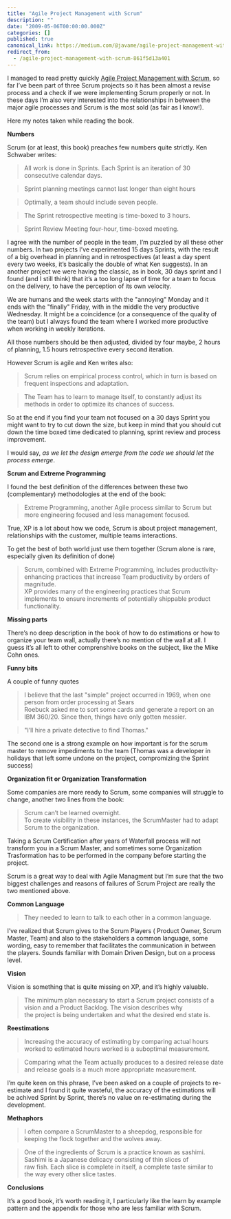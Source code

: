 ```yaml
---
title: "Agile Project Management with Scrum"
description: ""
date: "2009-05-06T00:00:00.000Z"
categories: []
published: true
canonical_link: https://medium.com/@javame/agile-project-management-with-scrum-861f5d13a401
redirect_from:
  - /agile-project-management-with-scrum-861f5d13a401
---
```


I managed to read pretty quickly [Agile Project Management with Scrum](http://www.amazon.co.uk/Agile-Project-Management-Microsoft-Professional/dp/073561993X), so far I’ve been part of three Scrum projects so it has been almost a revise process and a check if we were implementing Scrum properly or not. In these days I’m also very interested into the relationships in between the major agile processes and Scrum is the most sold (as fair as I know!).

Here my notes taken while reading the book.

**Numbers**

Scrum (or at least, this book) preaches few numbers quite strictly. Ken Schwaber writes:

> All work is done in Sprints. Each Sprint is an iteration of 30 consecutive calendar days.

> Sprint planning meetings cannot last longer than eight hours

> Optimally, a team should include seven people.

> The Sprint retrospective meeting is time-boxed to 3 hours.

> Sprint Review Meeting four-hour, time-boxed meeting.

I agree with the number of people in the team, I’m puzzled by all these other numbers. In two projects I’ve experimented 15 days Sprints, with the result of a big overhead in planning and in retrospectives (at least a day spent every two weeks, it’s basically the double of what Ken suggests). In an another project we were having the classic, as in book, 30 days sprint and I found (and I still think) that it’s a too long lapse of time for a team to focus on the delivery, to have the perception of its own velocity.

We are humans and the week starts with the "annoying" Monday and it ends with the "finally" Friday, with in the middle the very productive Wednesday. It might be a coincidence (or a consequence of the quality of the team) but I always found the team where I worked more productive when working in weekly iterations.

All those numbers should be then adjusted, divided by four maybe, 2 hours of planning, 1.5 hours retrospective every second iteration.

However Scrum is agile and Ken writes also:

> Scrum relies on empirical process control, which in turn is based on frequent inspections and adaptation.

> The Team has to learn to manage itself, to constantly adjust its methods in order to optimize its chances of success.

So at the end if you find your team not focused on a 30 days Sprint you might want to try to cut down the size, but keep in mind that you should cut down the time boxed time dedicated to planning, sprint review and process improvement.

I would say, _as we let the design emerge from the code we should let the process emerge_.

**Scrum and Extreme Programming**

I found the best definition of the differences between these two (complementary) methodologies at the end of the book:

> Extreme Programming, another Agile process similar to Scrum but more engineering focused and less management focused.

True, XP is a lot about how we code, Scrum is about project management, relationships with the customer, multiple teams interactions.

To get the best of both world just use them together (Scrum alone is rare, especially given its definition of done)

> Scrum, combined with Extreme Programming, includes productivity-enhancing practices that increase Team productivity by orders of magnitude.  
> XP provides many of the engineering practices that Scrum implements to ensure increments of potentially shippable product functionality.

**Missing parts**

There’s no deep description in the book of how to do estimations or how to organize your team wall, actually there’s no mention of the wall at all. I guess it’s all left to other comprenshive books on the subject, like the Mike Cohn ones.

**Funny bits**

A couple of funny quotes

> I believe that the last "simple" project occurred in 1969, when one person from order processing at Sears  
> Roebuck asked me to sort some cards and generate a report on an IBM 360/20. Since then, things have only gotten messier.

> "I’ll hire a private detective to find Thomas."

The second one is a strong example on how important is for the scrum master to remove impediments to the team (Thomas was a developer in holidays that left some undone on the project, compromizing the Sprint success)

**Organization fit or Organization Transformation**

Some companies are more ready to Scrum, some companies will struggle to change, another two lines from the book:

> Scrum can’t be learned overnight.  
> To create visibility in these instances, the ScrumMaster had to adapt Scrum to the organization.

Taking a Scrum Certification after years of Waterfall process will not transform you in a Scrum Master, and sometimes some Organization Trasformation has to be performed in the company before starting the project.

Scrum is a great way to deal with Agile Managment but I’m sure that the two biggest challenges and reasons of failures of Scrum Project are really the two mentioned above.

**Common Language**

> They needed to learn to talk to each other in a common language.

I’ve realized that Scrum gives to the Scrum Players ( Product Owner, Scrum Master, Team) and also to the stakeholders a common language, some wording, easy to remember that facilitates the communication in between the players. Sounds familiar with Domain Driven Design, but on a process level.

**Vision**

Vision is something that is quite missing on XP, and it’s highly valuable.

> The minimum plan necessary to start a Scrum project consists of a vision and a Product Backlog. The vision describes why  
> the project is being undertaken and what the desired end state is.

**Reestimations**

> Increasing the accuracy of estimating by comparing actual hours worked to estimated hours worked is a suboptimal measurement.

> Comparing what the Team actually produces to a desired release date and release goals is a much more appropriate measurement.

I’m quite keen on this phrase, I’ve been asked on a couple of projects to re-estimate and I found it quite wasteful, the accuracy of the estimations will be achived Sprint by Sprint, there’s no value on re-estimating during the development.

**Methaphors**

> I often compare a ScrumMaster to a sheepdog, responsible for keeping the flock together and the wolves away.

> One of the ingredients of Scrum is a practice known as sashimi. Sashimi is a Japanese delicacy consisting of thin slices of  
> raw fish. Each slice is complete in itself, a complete taste similar to the way every other slice tastes.

**Conclusions**

It’s a good book, it’s worth reading it, I particularly like the learn by example pattern and the appendix for those who are less familiar with Scrum.
